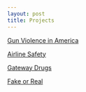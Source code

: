 ```yaml
---
layout: post
title: Projects
---
```


[Gun Violence in America](https://jeverett74.github.io/Gun%20Violence)

[Airline Safety](https://github.com/jeverett74/Airline-Safety)

[Gateway Drugs](https://github.com/jeverett74/gateway-drugs)

[Fake or Real](https://github.com/jeverett74/Fake-or-Real)
